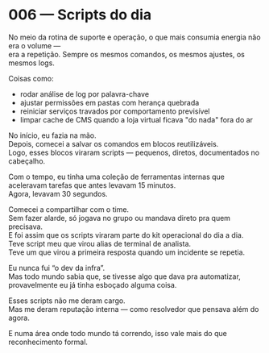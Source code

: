 # 006 — Scripts do dia

No meio da rotina de suporte e operação, o que mais consumia energia não era o volume —  
era a repetição. Sempre os mesmos comandos, os mesmos ajustes, os mesmos logs.

Coisas como:
- rodar análise de log por palavra-chave
- ajustar permissões em pastas com herança quebrada
- reiniciar serviços travados por comportamento previsível
- limpar cache de CMS quando a loja virtual ficava "do nada" fora do ar

No início, eu fazia na mão.  
Depois, comecei a salvar os comandos em blocos reutilizáveis.  
Logo, esses blocos viraram scripts — pequenos, diretos, documentados no cabeçalho.

Com o tempo, eu tinha uma coleção de ferramentas internas que aceleravam tarefas que antes levavam 15 minutos.  
Agora, levavam 30 segundos.

Comecei a compartilhar com o time.  
Sem fazer alarde, só jogava no grupo ou mandava direto pra quem precisava.  
E foi assim que os scripts viraram parte do kit operacional do dia a dia.  
Teve script meu que virou alias de terminal de analista.  
Teve um que virou a primeira resposta quando um incidente se repetia.

Eu nunca fui “o dev da infra”.  
Mas todo mundo sabia que, se tivesse algo que dava pra automatizar, provavelmente eu já tinha esboçado alguma coisa.

Esses scripts não me deram cargo.  
Mas me deram reputação interna — como resolvedor que pensava além do agora.

E numa área onde todo mundo tá correndo, isso vale mais do que reconhecimento formal.
